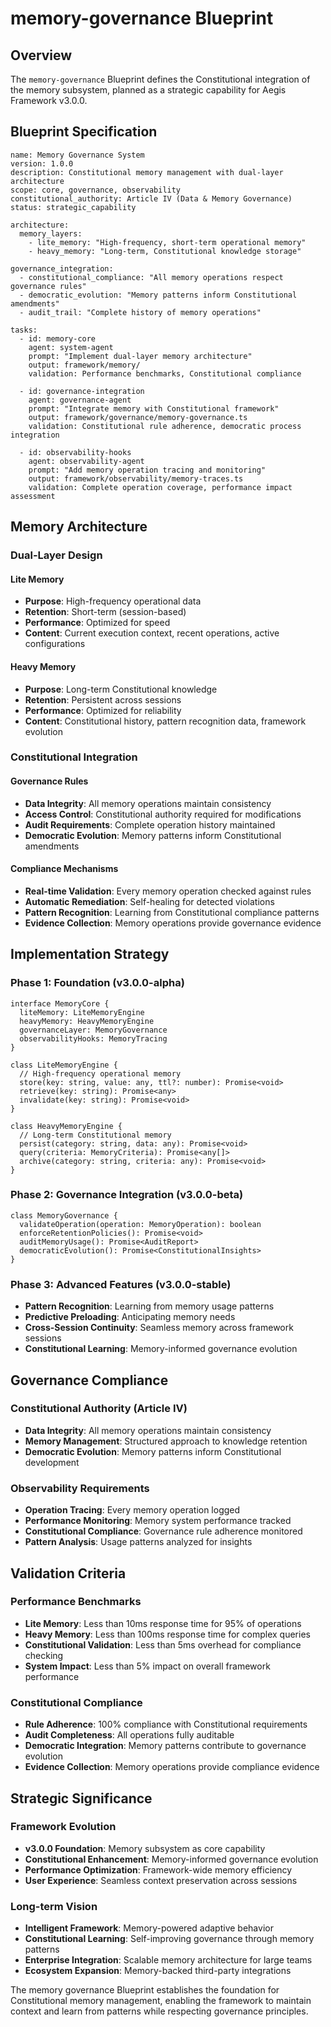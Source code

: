 # memory-governance Blueprint

## Overview

The `memory-governance` Blueprint defines the Constitutional integration of the memory subsystem, planned as a strategic
capability for Aegis Framework v3.0.0.

## Blueprint Specification

```
name: Memory Governance System
version: 1.0.0
description: Constitutional memory management with dual-layer architecture
scope: core, governance, observability
constitutional_authority: Article IV (Data & Memory Governance)
status: strategic_capability

architecture:
  memory_layers:
    - lite_memory: "High-frequency, short-term operational memory"
    - heavy_memory: "Long-term, Constitutional knowledge storage"

governance_integration:
  - constitutional_compliance: "All memory operations respect governance rules"
  - democratic_evolution: "Memory patterns inform Constitutional amendments"
  - audit_trail: "Complete history of memory operations"

tasks:
  - id: memory-core
    agent: system-agent
    prompt: "Implement dual-layer memory architecture"
    output: framework/memory/
    validation: Performance benchmarks, Constitutional compliance

  - id: governance-integration
    agent: governance-agent
    prompt: "Integrate memory with Constitutional framework"
    output: framework/governance/memory-governance.ts
    validation: Constitutional rule adherence, democratic process integration

  - id: observability-hooks
    agent: observability-agent
    prompt: "Add memory operation tracing and monitoring"
    output: framework/observability/memory-traces.ts
    validation: Complete operation coverage, performance impact assessment
```

## Memory Architecture

### Dual-Layer Design

#### Lite Memory

- **Purpose**: High-frequency operational data
- **Retention**: Short-term (session-based)
- **Performance**: Optimized for speed
- **Content**: Current execution context, recent operations, active configurations

#### Heavy Memory

- **Purpose**: Long-term Constitutional knowledge
- **Retention**: Persistent across sessions
- **Performance**: Optimized for reliability
- **Content**: Constitutional history, pattern recognition data, framework evolution

### Constitutional Integration

#### Governance Rules

- **Data Integrity**: All memory operations maintain consistency
- **Access Control**: Constitutional authority required for modifications
- **Audit Requirements**: Complete operation history maintained
- **Democratic Evolution**: Memory patterns inform Constitutional amendments

#### Compliance Mechanisms

- **Real-time Validation**: Every memory operation checked against rules
- **Automatic Remediation**: Self-healing for detected violations
- **Pattern Recognition**: Learning from Constitutional compliance patterns
- **Evidence Collection**: Memory operations provide governance evidence

## Implementation Strategy

### Phase 1: Foundation (v3.0.0-alpha)

```
interface MemoryCore {
  liteMemory: LiteMemoryEngine
  heavyMemory: HeavyMemoryEngine
  governanceLayer: MemoryGovernance
  observabilityHooks: MemoryTracing
}

class LiteMemoryEngine {
  // High-frequency operational memory
  store(key: string, value: any, ttl?: number): Promise<void>
  retrieve(key: string): Promise<any>
  invalidate(key: string): Promise<void>
}

class HeavyMemoryEngine {
  // Long-term Constitutional memory
  persist(category: string, data: any): Promise<void>
  query(criteria: MemoryCriteria): Promise<any[]>
  archive(category: string, criteria: any): Promise<void>
}
```

### Phase 2: Governance Integration (v3.0.0-beta)

```
class MemoryGovernance {
  validateOperation(operation: MemoryOperation): boolean
  enforceRetentionPolicies(): Promise<void>
  auditMemoryUsage(): Promise<AuditReport>
  democraticEvolution(): Promise<ConstitutionalInsights>
}
```

### Phase 3: Advanced Features (v3.0.0-stable)

- **Pattern Recognition**: Learning from memory usage patterns
- **Predictive Preloading**: Anticipating memory needs
- **Cross-Session Continuity**: Seamless memory across framework sessions
- **Constitutional Learning**: Memory-informed governance evolution

## Governance Compliance

### Constitutional Authority (Article IV)

- **Data Integrity**: All memory operations maintain consistency
- **Memory Management**: Structured approach to knowledge retention
- **Democratic Evolution**: Memory patterns inform Constitutional development

### Observability Requirements

- **Operation Tracing**: Every memory operation logged
- **Performance Monitoring**: Memory system performance tracked
- **Constitutional Compliance**: Governance rule adherence monitored
- **Pattern Analysis**: Usage patterns analyzed for insights

## Validation Criteria

### Performance Benchmarks

- **Lite Memory**: Less than 10ms response time for 95% of operations
- **Heavy Memory**: Less than 100ms response time for complex queries
- **Constitutional Validation**: Less than 5ms overhead for compliance checking
- **System Impact**: Less than 5% impact on overall framework performance

### Constitutional Compliance

- **Rule Adherence**: 100% compliance with Constitutional requirements
- **Audit Completeness**: All operations fully auditable
- **Democratic Integration**: Memory patterns contribute to governance evolution
- **Evidence Collection**: Memory operations provide compliance evidence

## Strategic Significance

### Framework Evolution

- **v3.0.0 Foundation**: Memory subsystem as core capability
- **Constitutional Enhancement**: Memory-informed governance evolution
- **Performance Optimization**: Framework-wide memory efficiency
- **User Experience**: Seamless context preservation across sessions

### Long-term Vision

- **Intelligent Framework**: Memory-powered adaptive behavior
- **Constitutional Learning**: Self-improving governance through memory patterns
- **Enterprise Integration**: Scalable memory architecture for large teams
- **Ecosystem Expansion**: Memory-backed third-party integrations

The memory governance Blueprint establishes the foundation for Constitutional memory management, enabling the framework
to maintain context and learn from patterns while respecting governance principles.
